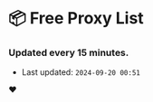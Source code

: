 # :package: Free Proxy List
### Updated every 15 minutes.

- Last updated: `2024-09-20 00:51`

:heart:
